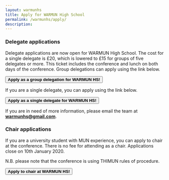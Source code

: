 ```yaml
---
layout: warmunhs
title: Apply for WARMUN High School
permalink: /warmunhs/apply/
description:
---
```


### Delegate applications
Delegate applications are now open for WARMUN High School.
The cost for a single delegate is £20, which is lowered to £15 for groups of five delegates or more. This ticket includes the conference and lunch on both days of the conference. Group delegations can apply using the link below.  

<button type="button" class="button primary apply_button hollow" onclick=" window.open('https://forms.gle/FqF1B1Sgf96HyyZh7','_blank')">**Apply as a group delegation for WARMUN HS!**</button>

If you are a single delegate, you can apply using the link below.

<button type="button" class="button primary apply_button hollow" onclick=" window.open('https://forms.gle/gw4ZN2HztNMoLBm6A','_blank')">**Apply as a single delegate for WARMUN HS!**</button>

If you are in need of more information, please email the team at **[warmunhs@gmail.com](mailto:warmunhs@gmail.com)**.  

### Chair applications
If you are a university student with MUN experience, you can apply to chair at the conference. There is no fee for attending as a chair. Applications close on 10th January 2020.

N.B. please note that the conference is using THIMUN rules of procedure.

<button type="button" class="button primary apply_button hollow" onclick=" window.open('https://forms.gle/dKAQBSRvcxLbiFi6A','_blank')">**Apply to chair at WARMUN HS!**</button>
